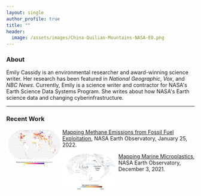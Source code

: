 ```yaml
---
layout: single
author_profile: true
title: ""
header:
  image: /assets/images/China-Quilian-Mountains-NASA-EO.png
---
```


### About
Emily Cassidy is an environmental researcher and award-winning science writer. Her research has been featured in _National Geographic_, _Vox_, and _NBC News_. 
Currently, Emily is a science writer and contractor for NASA's Earth Science Data Systems Program. She writes about how NASA's Earth science data and changing cyberinfrastructure. 

---
### Recent Work 

<img style="float: left;" src="/assets/images/NASA_EO_total_gfei_2016.jpeg" alt="Global map of marine microplastics" width="150" height="100"> [Mapping Methane Emissions from Fossil Fuel Exploitation](https://earthobservatory.nasa.gov/images/149374/mapping-methane-emissions-from-fossil-fuel-exploitation), NASA Earth Observatory, January 25, 2022.

<img style="float: left;" src="assets/images/marine_microplastics_NASA_EO.png" alt="Global map of marine microplastics" width="150" height="100"> [Mapping Marine Microplastics](https://earthobservatory.nasa.gov/images/149163/mapping-marine-microplastics), NASA Earth Observatory, December 3, 2021.




[cims]: https://caos.cims.nyu.edu/
[nyu]: https://cims.nyu.edu/
[gfdi]: https://gfdi.fsu.edu/
[bits]: https://www.bits-pilani.ac.in/Goa/


